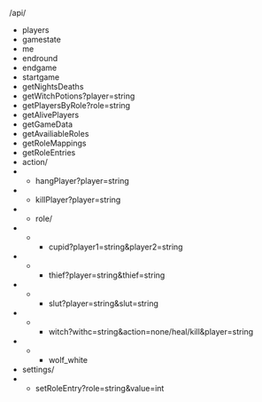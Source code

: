 /api/
- players
- gamestate
- me
- endround
- endgame
- startgame
- getNightsDeaths
- getWitchPotions?player=string
- getPlayersByRole?role=string
- getAlivePlayers
- getGameData
- getAvailiableRoles
- getRoleMappings
- getRoleEntries
- action/
- - hangPlayer?player=string
- - killPlayer?player=string
- - role/
- - - cupid?player1=string&player2=string
- - - thief?player=string&thief=string
- - - slut?player=string&slut=string
- - - witch?withc=string&action=none/heal/kill&player=string
- - - wolf_white
- settings/
- - setRoleEntry?role=string&value=int